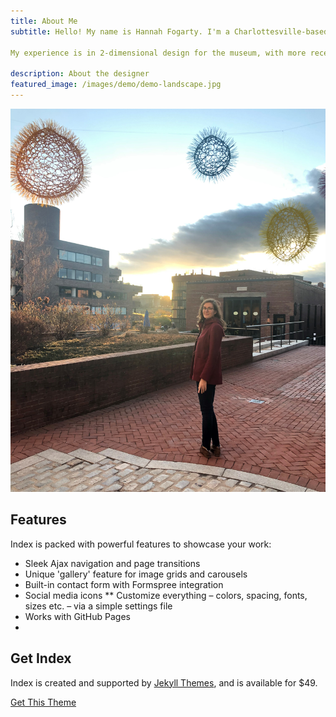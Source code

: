 ```yaml
---
title: About Me
subtitle: Hello! My name is Hannah Fogarty. I'm a Charlottesville-based museum professional and curriculum designer breaking into the design world. My love of all things visual is the constant thread in my life.

My experience is in 2-dimensional design for the museum, with more recent forays into logo design, advertising, and digital drawing. UI is on my horizon.  

description: About the designer
featured_image: /images/demo/demo-landscape.jpg
---
```


![](/images/IMG_2460.JPG)

## Features

Index is packed with powerful features to showcase your work:


* Sleek Ajax navigation and page transitions
* Unique 'gallery' feature for image grids and carousels
* Built-in contact form with Formspree integration
* Social media icons
** Customize everything – colors, spacing, fonts, sizes etc. – via a simple settings file
* Works with GitHub Pages
*
## Get Index

Index is created and supported by [Jekyll Themes](https://jekyllthemes.io), and is available for $49.

<a href="https://jekyllthemes.io/theme/index-portfolio-jekyll-theme" class="button button--large">Get This Theme</a>
